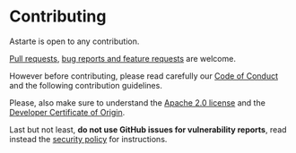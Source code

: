 <!---
  Copyright 2022 SECO Mind Srl

  SPDX-License-Identifier: CC0-1.0
-->

# Contributing

Astarte is open to any contribution.

[Pull requests](https://github.com/astarte-platform/astarte/pulls),
[bug reports and feature requests](https://github.com/astarte-platform/astarte/issues) are welcome.

However before contributing, please read carefully our [Code of Conduct](CODE_OF_CONDUCT.md) and
the following contribution guidelines.

Please, also make sure to understand the [Apache 2.0 license](LICENSE) and the
[Developer Certificate of Origin](https://developercertificate.org/).

Last but not least, **do not use GitHub issues for vulnerability reports**, read instead the
[security policy](SECURITY.md) for instructions.
